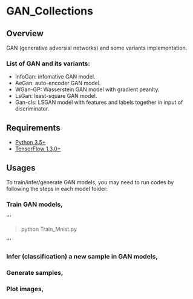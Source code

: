 # GAN_Collections

## Overview

GAN (generative adversial networks) and some variants implementation.

### List of GAN and its variants:
* InfoGan: infomative GAN model.
* AeGan: auto-encoder GAN model.
* WGan-GP: Wasserstein GAN model with gradient peanlty. 
* LsGan: least-square GAN model.
* Gan-cls: LSGAN model with features and labels together in input of discriminator.

## Requirements

- [Python 3.5+](https://anaconda.org/anaconda/python)
- [TensorFlow 1.3.0+](https://www.tensorflow.org/install/)
 
## Usages

To train/infer/generate GAN models, you may need to run codes by following the steps in each model folder:
### Train GAN models,
'''
> python Train_Mnist.py 

'''

### Infer (classification) a new sample in GAN models,

### Generate samples, 

### Plot images,

